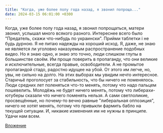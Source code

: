 ```yaml
---
title: "Когда, уже более полу года назад, я звонил попроща..."
date: 2024-03-15 06:01:00 +0300
---
```


Когда, уже более полу года назад, я звонил попрощаться, матери звонил, услышал много всякого разного. Интереснее всего было "Предатель, скажи что-нибудь по украински".
Прийми таблетки і не будь дурною.
Я не питаю надежды на хороший исход. Я, даже, не знаю не является ли уголовно наказуемым распространение подобных видео.
Но я знаю одно, и знаю это точно, люди слишком глупы в большинстве своём. Им проще поверить в пропаганду, что они великие и исключительные, всегда правые, освободители. А не промытое пропагандой стадо, радостно идущее на убой. От этого им легче, но, увы, не сильно на долго.
На этих выборах мы увидим нечто интересное. Старичьё проголосует за стабильность, что бы ничего не поменялось. Люди средних лет поленяться что-то менять, потому что надо пальцем пошевелить. Молодёжь не будет ничего менять, потому что либерахи-ютуберы сказали что ничего поменять нельзя.
А сами светлоликие, просвещённые, но почему-то вечно равные "либеральная оппозиция", ничего не хотят менять, потому что привыкли фармить бабло на текущей ситуации. И, никакие изменения им не нужны в принципе.
Удачи нам всем.

[Вложение](https://vk.com/video41076938_456239735)
